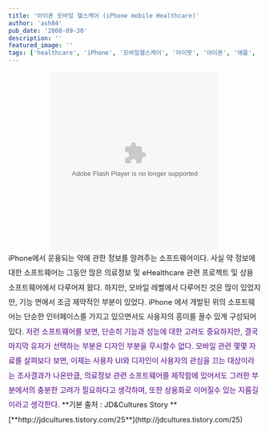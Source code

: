 ```yaml
---
title: '아이폰 모바일 헬스케어 (iPhone mobile Healthcare)'
author: 'ash84'
pub_date: '2008-09-30'
description: ''
featured_image: ''
tags: ['healthcare', 'iPhone', '모바일헬스케어', '아이팟', '아이폰', '애플', '헬스케어']
---
```



<span style="font-size: 11pt;"></span>

<div style="text-align: center; line-height: 2;"><object height="360" width="335"><param name="movie" value="http://www.cnet.com/av/video/flv/newPlayers/universal.swf"></param><param name="wmode" value="transparent"></param><param name="allowFullScreen" value="true"></param><param name="FlashVars" value="playerType=embedded&value=32458"></param><embed allowfullscreen="true" flashvars="playerType=embedded&value=32458" height="360" src="http://www.cnet.com/av/video/flv/newPlayers/universal.swf" type="application/x-shockwave-flash" width="335" wmode="transparent"></embed></object></div><span style="font-size: 11pt;">  
</span>

<div style="line-height: 2;"><span style="font-size: 11pt;">  
 iPhone에서 운용되는 약에 관한 정보를 알려주는 소프트웨어이다. 사실 약 정보에 대한 소프트웨어는 그동안 많은 의료정보 및 eHealthcare 관련 프로젝트 및 상용 소프트웨어에서 다루어져 왔다. 하지만, 모바일 레벨에서 다루어진 것은 많이 있었지만, 기능 면에서 조금 제약적인 부분이 있었다. iPhone 에서 개발된 위의 소프트웨어는 단순한 인터페이스를 가지고 있으면서도 사용자의 흥미를 끌수 있게 구성되어 있다. </span>  
<span style="font-size: 11pt;">  
</span>  
<font color="#57048c"><span style="font-size: 11pt;">저런 소프트웨어를 보면, 단순히 기능과 성능에 대한 고려도 중요하지만, 결국 마지막 유저가 선택하는 부분은 디자인 부분을 무시할수 없다. 모바일 관련 몇몇 자료를 살펴보다 보면, 이제는 사용자 UI와 디자인이 사용자의 관심을 끄는 대상이라는 조사결과가 나온만큼, 의료정보 관련 소프트웨어를 제작함에 있어서도 그러한 부분에서의 충분한 고려가 필요하다고 생각하며, 또한 상용화로 이어질수 있는 지름길이라고 생각한다</span></font><span style="font-size: 11pt;">. </span>  
<span style="font-size: 11pt;">  
</span>  
**<span style="font-size: 11pt;">기본 출처 : JD&Cultures Story </span>**[**<span style="font-size: 11pt;">http://jdcultures.tistory.com/25</span>**](http://jdcultures.tistory.com/25)</div>

